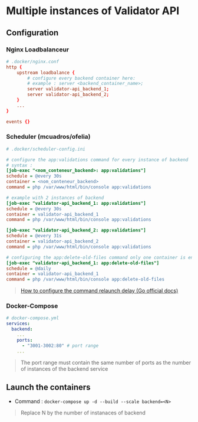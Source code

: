 # Multiple instances of Validator API

## Configuration

### Nginx Loadbalanceur 

```conf
# .docker/nginx.conf
http {
    upstream loadbalance {
        # configure every backend container here:
        # example : server <backend_container_name>;
        server validator-api_backend_1;
        server validator-api_backend_2;
    }
    ...
}

events {}
```

### Scheduler (mcuadros/ofelia)

```ini
# .docker/scheduler-config.ini

# configure the app:validations command for every instance of backend
# syntax :
[job-exec "<nom_conteneur_backend>: app:validations"]
schedule = @every 30s
container = <nom_conteneur_backend>
command = php /var/www/html/bin/console app:validations

# example with 2 instances of backend
[job-exec "validator-api_backend_1: app:validations"]
schedule = @every 30s
container = validator-api_backend_1
command = php /var/www/html/bin/console app:validations

[job-exec "validator-api_backend_2: app:validations"]
schedule = @every 31s
container = validator-api_backend_2
command = php /var/www/html/bin/console app:validations

# configuring the app:delete-old-files command only one container is enough
[job-exec "validator-api_backend_1: app:delete-old-files"]
schedule = @daily
container = validator-api_backend_1
command = php /var/www/html/bin/console app:delete-old-files
```

> [How to configure the command relaunch delay (Go official docs)](https://godoc.org/github.com/robfig/cron)

### Docker-Compose

```yml
# docker-compose.yml
services:
  backend:
    ...
    ports:
      - "3001-3002:80" # port range
    ...
```
> The port range must contain the same number of ports as the number of instances of the backend service

## Launch the containers

 * Command : `docker-compose up -d --build --scale backend=<N>`

> Replace N by the number of instanaces of backend
